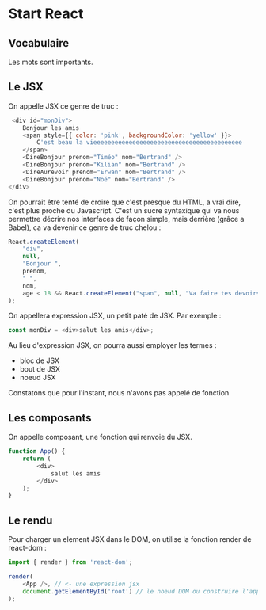 # Start React

## Vocabulaire

Les mots sont importants.

## Le JSX

On appelle JSX ce genre de truc :

```javascript
 <div id="monDiv">
    Bonjour les amis
    <span style={{ color: 'pink', backgroundColor: 'yellow' }}>
        C'est beau la vieeeeeeeeeeeeeeeeeeeeeeeeeeeeeeeeeeeeeeeeee
    </span>
    <DireBonjour prenom="Timéo" nom="Bertrand" />
    <DireBonjour prenom="Kilian" nom="Bertrand" />
    <DireAurevoir prenom="Erwan" nom="Bertrand" />
    <DireBonjour prenom="Noé" nom="Bertrand" />
</div>
```

On pourrait être tenté de croire que c'est presque du HTML, a vrai dire, c'est plus proche du Javascript. C'est un sucre syntaxique qui va nous permettre décrire nos interfaces de façon simple, mais derrière (grâce a Babel), ca va devenir ce genre de truc chelou :

```javascript
React.createElement(
    "div", 
    null,
    "Bonjour ",
    prenom,
    " ",
    nom,
    age < 18 && React.createElement("span", null, "Va faire tes devoirs")
);
```

On appellera expression JSX, un petit paté de JSX. Par exemple :

```javascript
const monDiv = <div>salut les amis</div>;
```

Au lieu d'expression JSX, on pourra aussi employer les termes :

- bloc de JSX
- bout de JSX
- noeud JSX

Constatons que pour l'instant, nous n'avons pas appelé de fonction

## Les composants

On appelle composant, une fonction qui renvoie du JSX.

```javascript
function App() {
    return (
        <div>
            salut les amis
        </div>
    );
}
```

## Le rendu

Pour charger un element JSX dans le DOM, on utilise la fonction render de react-dom :

```javascript
import { render } from 'react-dom';

render(
    <App />, // <- une expression jsx
    document.getElementById('root') // le noeud DOM ou construire l'appli
);
```
